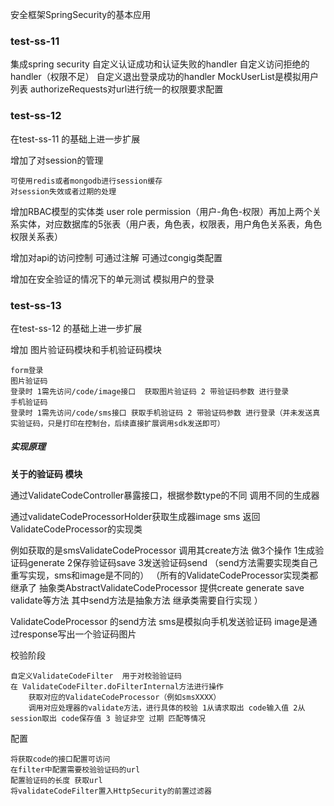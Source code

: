 安全框架SpringSecurity的基本应用

### test-ss-11 

集成spring security 
自定义认证成功和认证失败的handler
自定义访问拒绝的handler（权限不足）
自定义退出登录成功的handler
MockUserList是模拟用户列表
authorizeRequests对url进行统一的权限要求配置


### test-ss-12

在test-ss-11 的基础上进一步扩展

增加了对session的管理 

    可使用redis或者mongodb进行session缓存
    对session失效或者过期的处理
    

增加RBAC模型的实体类  user role permission（用户-角色-权限）再加上两个关系实体，对应数据库的5张表（用户表，角色表，权限表，用户角色关系表，角色权限关系表）

增加对api的访问控制 可通过注解 可通过congig类配置 

增加在安全验证的情况下的单元测试 模拟用户的登录

### test-ss-13
在test-ss-12 的基础上进一步扩展

增加 图片验证码模块和手机验证码模块

    form登录
    图片验证码
    登录时 1需先访问/code/image接口  获取图片验证码 2 带验证码参数 进行登录
    手机验证码
    登录时 1需先访问/code/sms接口 获取手机验证码 2 带验证码参数 进行登录（并未发送真实验证码，只是打印在控制台，后续直接扩展调用sdk发送即可）
    
##### *实现原理*

**关于的验证码 模块**

通过ValidateCodeController暴露接口，根据参数type的不同 调用不同的生成器

通过validateCodeProcessorHolder获取生成器image sms  返回ValidateCodeProcessor的实现类

例如获取的是smsValidateCodeProcessor   调用其create方法 做3个操作 1生成验证码generate 2保存验证码save 3发送验证码send  （send方法需要实现类自己重写实现，sms和image是不同的）
（所有的ValidateCodeProcessor实现类都继承了 抽象类AbstractValidateCodeProcessor 提供create generate save validate等方法 其中send方法是抽象方法 继承类需要自行实现  ）

ValidateCodeProcessor 的send方法 sms是模拟向手机发送验证码 image是通过response写出一个验证码图片

校验阶段

    自定义ValidateCodeFilter  用于对校验验证码
    在 ValidateCodeFilter.doFilterInternal方法进行操作  
        获取对应的ValidateCodeProcessor（例如smsXXXX）
        调用对应处理器的validate方法，进行具体的校验 1从请求取出 code输入值 2从session取出 code保存值 3 验证非空 过期 匹配等情况

配置

    将获取code的接口配置可访问
    在filter中配置需要校验验证码的url
    配置验证码的长度 获取url
    将validateCodeFilter置入HttpSecurity的前置过滤器


